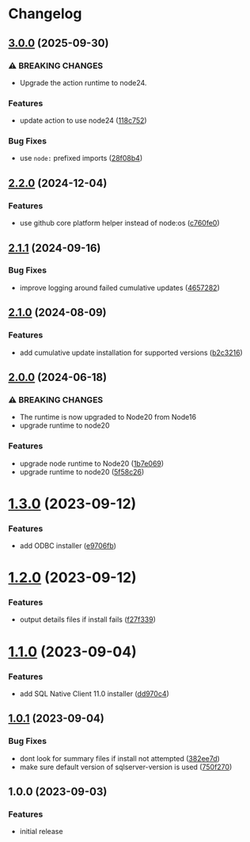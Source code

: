# Changelog

## [3.0.0](https://github.com/tediousjs/setup-sqlserver/compare/v2.2.0...v3.0.0) (2025-09-30)

### ⚠ BREAKING CHANGES

* Upgrade the action runtime to node24.

### Features

* update action to use node24 ([118c752](https://github.com/tediousjs/setup-sqlserver/commit/118c7523a928f7b82764cb7d9bf52af91d6d8437))

### Bug Fixes

* use `node:` prefixed imports ([28f08b4](https://github.com/tediousjs/setup-sqlserver/commit/28f08b4a3d8fd86bd98713fcc7fcfa3e90c760c7))

## [2.2.0](https://github.com/tediousjs/setup-sqlserver/compare/v2.1.1...v2.2.0) (2024-12-04)

### Features

* use github core platform helper instead of node:os ([c760fe0](https://github.com/tediousjs/setup-sqlserver/commit/c760fe037f85d2d6373c1570af984f14197d88bd))

## [2.1.1](https://github.com/tediousjs/setup-sqlserver/compare/v2.1.0...v2.1.1) (2024-09-16)

### Bug Fixes

* improve logging around failed cumulative updates ([4657282](https://github.com/tediousjs/setup-sqlserver/commit/4657282e03d8bd126d6086f161c6b0c755863874))

## [2.1.0](https://github.com/tediousjs/setup-sqlserver/compare/v2.0.0...v2.1.0) (2024-08-09)

### Features

* add cumulative update installation for supported versions ([b2c3216](https://github.com/tediousjs/setup-sqlserver/commit/b2c3216f680d22ac0b4ed16ad0bfc8490c242f10))

## [2.0.0](https://github.com/tediousjs/setup-sqlserver/compare/v1.3.0...v2.0.0) (2024-06-18)

### ⚠ BREAKING CHANGES

* The runtime is now upgraded to Node20 from Node16
* upgrade runtime to node20

### Features

* upgrade node runtime to Node20 ([1b7e069](https://github.com/tediousjs/setup-sqlserver/commit/1b7e069a3302a0189bb331edd9d81453bde559b6))
* upgrade runtime to node20 ([5f58c26](https://github.com/tediousjs/setup-sqlserver/commit/5f58c26a35ad10819b50221626de208baed965bd))

# [1.3.0](https://github.com/tediousjs/setup-sqlserver/compare/v1.2.0...v1.3.0) (2023-09-12)


### Features

* add ODBC installer ([e9706fb](https://github.com/tediousjs/setup-sqlserver/commit/e9706fba39fcf59f26264959fcbdfb11c2261393))

# [1.2.0](https://github.com/tediousjs/setup-sqlserver/compare/v1.1.0...v1.2.0) (2023-09-12)


### Features

* output details files if install fails ([f27f339](https://github.com/tediousjs/setup-sqlserver/commit/f27f33949f28ef7aae4663f101c27c8d2416ca90))

# [1.1.0](https://github.com/tediousjs/setup-sqlserver/compare/v1.0.1...v1.1.0) (2023-09-04)


### Features

* add SQL Native Client 11.0 installer ([dd970c4](https://github.com/tediousjs/setup-sqlserver/commit/dd970c461fc23fa874b4c5d3291de36d8d045ac4))

## [1.0.1](https://github.com/tediousjs/setup-sqlserver/compare/v1.0.0...v1.0.1) (2023-09-04)


### Bug Fixes

* dont look for summary files if install not attempted ([382ee7d](https://github.com/tediousjs/setup-sqlserver/commit/382ee7d928e8a9fa951b4dc96e243e6a086b1cea))
* make sure default version of sqlserver-version is used ([750f270](https://github.com/tediousjs/setup-sqlserver/commit/750f270d23c20a4854d983dfaa40af028264dca7))

## 1.0.0 (2023-09-03)

### Features

* initial release
